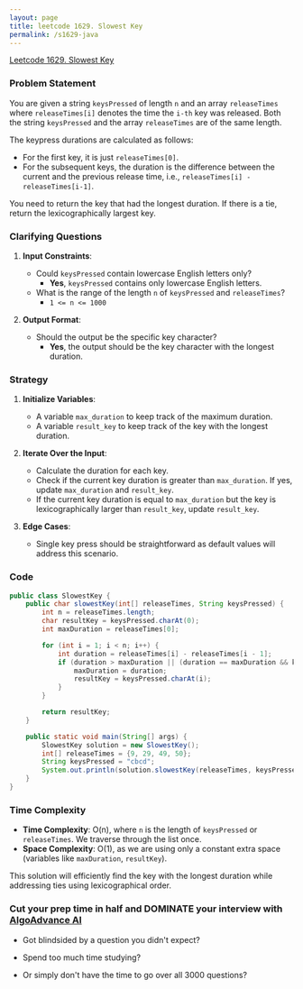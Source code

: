 ```yaml
---
layout: page
title: leetcode 1629. Slowest Key
permalink: /s1629-java
---
```

[Leetcode 1629. Slowest Key](https://algoadvance.github.io/algoadvance/l1629)
### Problem Statement

You are given a string `keysPressed` of length `n` and an array `releaseTimes` where `releaseTimes[i]` denotes the time the `i-th` key was released. Both the string `keysPressed` and the array `releaseTimes` are of the same length.

The keypress durations are calculated as follows:

- For the first key, it is just `releaseTimes[0]`.
- For the subsequent keys, the duration is the difference between the current and the previous release time, i.e., `releaseTimes[i] - releaseTimes[i-1]`.

You need to return the key that had the longest duration. If there is a tie, return the lexicographically largest key.

### Clarifying Questions

1. **Input Constraints**:
    - Could `keysPressed` contain lowercase English letters only?
      - **Yes**, `keysPressed` contains only lowercase English letters.
    - What is the range of the length `n` of `keysPressed` and `releaseTimes`?
      - `1 <= n <= 1000`

2. **Output Format**:
    - Should the output be the specific key character?
      - **Yes**, the output should be the key character with the longest duration.

### Strategy

1. **Initialize Variables**:
    - A variable `max_duration` to keep track of the maximum duration.
    - A variable `result_key` to keep track of the key with the longest duration.

2. **Iterate Over the Input**:
    - Calculate the duration for each key.
    - Check if the current key duration is greater than `max_duration`. If yes, update `max_duration` and `result_key`.
    - If the current key duration is equal to `max_duration` but the key is lexicographically larger than `result_key`, update `result_key`.

3. **Edge Cases**:
    - Single key press should be straightforward as default values will address this scenario.

### Code

```java
public class SlowestKey {
    public char slowestKey(int[] releaseTimes, String keysPressed) {
        int n = releaseTimes.length;
        char resultKey = keysPressed.charAt(0);
        int maxDuration = releaseTimes[0];

        for (int i = 1; i < n; i++) {
            int duration = releaseTimes[i] - releaseTimes[i - 1];
            if (duration > maxDuration || (duration == maxDuration && keysPressed.charAt(i) > resultKey)) {
                maxDuration = duration;
                resultKey = keysPressed.charAt(i);
            }
        }

        return resultKey;
    }

    public static void main(String[] args) {
        SlowestKey solution = new SlowestKey();
        int[] releaseTimes = {9, 29, 49, 50};
        String keysPressed = "cbcd";
        System.out.println(solution.slowestKey(releaseTimes, keysPressed)); // Output: 'c'
    }
}
```

### Time Complexity

- **Time Complexity**: O(n), where `n` is the length of `keysPressed` or `releaseTimes`. We traverse through the list once.
- **Space Complexity**: O(1), as we are using only a constant extra space (variables like `maxDuration`, `resultKey`).

This solution will efficiently find the key with the longest duration while addressing ties using lexicographical order.


### Cut your prep time in half and DOMINATE your interview with [AlgoAdvance AI](https://algoAdvance.com)

- Got blindsided by a question you didn't expect?

- Spend too much time studying?

- Or simply don't have the time to go over all 3000 questions?

